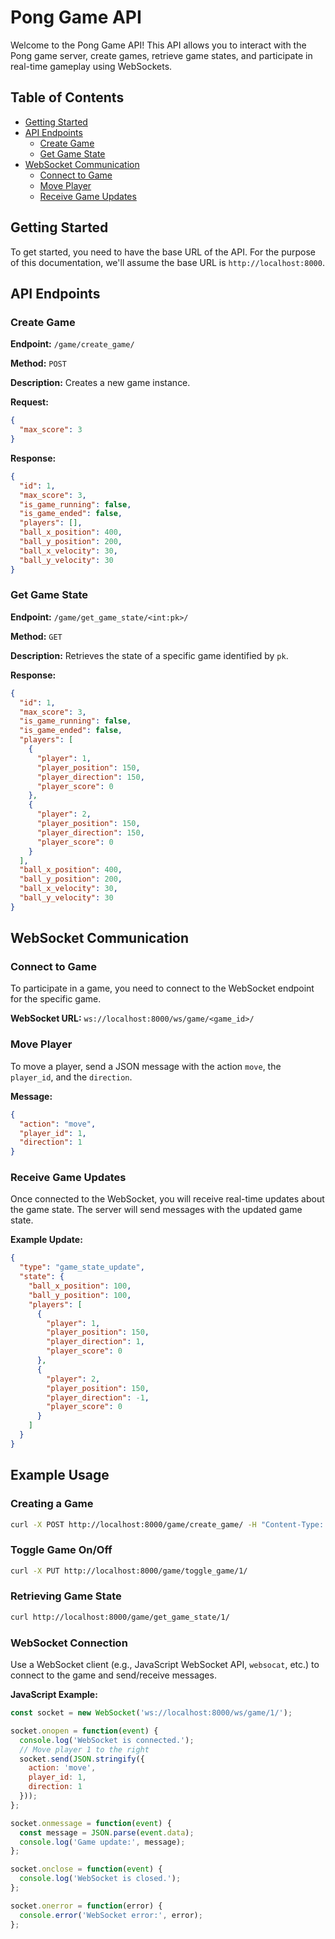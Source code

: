 # Pong Game API

Welcome to the Pong Game API! This API allows you to interact with the Pong game server, create games, retrieve game states, and participate in real-time gameplay using WebSockets.

## Table of Contents

- [Getting Started](#getting-started)
- [API Endpoints](#api-endpoints)
  - [Create Game](#create-game)
  - [Get Game State](#get-game-state)
- [WebSocket Communication](#websocket-communication)
  - [Connect to Game](#connect-to-game)
  - [Move Player](#move-player)
  - [Receive Game Updates](#receive-game-updates)

## Getting Started

To get started, you need to have the base URL of the API. For the purpose of this documentation, we'll assume the base URL is `http://localhost:8000`.

## API Endpoints

### Create Game

**Endpoint:** `/game/create_game/`

**Method:** `POST`

**Description:** Creates a new game instance.

**Request:**

```json
{
  "max_score": 3
}
```

**Response:**

```json
{
  "id": 1,
  "max_score": 3,
  "is_game_running": false,
  "is_game_ended": false,
  "players": [],
  "ball_x_position": 400,
  "ball_y_position": 200,
  "ball_x_velocity": 30,
  "ball_y_velocity": 30
}
```

### Get Game State

**Endpoint:** `/game/get_game_state/<int:pk>/`

**Method:** `GET`

**Description:** Retrieves the state of a specific game identified by `pk`.

**Response:**

```json
{
  "id": 1,
  "max_score": 3,
  "is_game_running": false,
  "is_game_ended": false,
  "players": [
    {
      "player": 1,
      "player_position": 150,
      "player_direction": 150,
      "player_score": 0
    },
    {
      "player": 2,
      "player_position": 150,
      "player_direction": 150,
      "player_score": 0
    }
  ],
  "ball_x_position": 400,
  "ball_y_position": 200,
  "ball_x_velocity": 30,
  "ball_y_velocity": 30
}
```

## WebSocket Communication

### Connect to Game

To participate in a game, you need to connect to the WebSocket endpoint for the specific game.

**WebSocket URL:** `ws://localhost:8000/ws/game/<game_id>/`

### Move Player

To move a player, send a JSON message with the action `move`, the `player_id`, and the `direction`.

**Message:**

```json
{
  "action": "move",
  "player_id": 1,
  "direction": 1
}
```

### Receive Game Updates

Once connected to the WebSocket, you will receive real-time updates about the game state. The server will send messages with the updated game state.

**Example Update:**

```json
{
  "type": "game_state_update",
  "state": {
    "ball_x_position": 100,
    "ball_y_position": 100,
    "players": [
      {
        "player": 1,
        "player_position": 150,
        "player_direction": 1,
        "player_score": 0
      },
      {
        "player": 2,
        "player_position": 150,
        "player_direction": -1,
        "player_score": 0
      }
    ]
  }
}
```

## Example Usage

### Creating a Game

```bash
curl -X POST http://localhost:8000/game/create_game/ -H "Content-Type: application/json" -d '{"max_score": 3}'
```

### Toggle Game On/Off

```bash
curl -X PUT http://localhost:8000/game/toggle_game/1/
```

### Retrieving Game State

```bash
curl http://localhost:8000/game/get_game_state/1/
```

### WebSocket Connection

Use a WebSocket client (e.g., JavaScript WebSocket API, `websocat`, etc.) to connect to the game and send/receive messages.

**JavaScript Example:**

```javascript
const socket = new WebSocket('ws://localhost:8000/ws/game/1/');

socket.onopen = function(event) {
  console.log('WebSocket is connected.');
  // Move player 1 to the right
  socket.send(JSON.stringify({
    action: 'move',
    player_id: 1,
    direction: 1
  }));
};

socket.onmessage = function(event) {
  const message = JSON.parse(event.data);
  console.log('Game update:', message);
};

socket.onclose = function(event) {
  console.log('WebSocket is closed.');
};

socket.onerror = function(error) {
  console.error('WebSocket error:', error);
};

